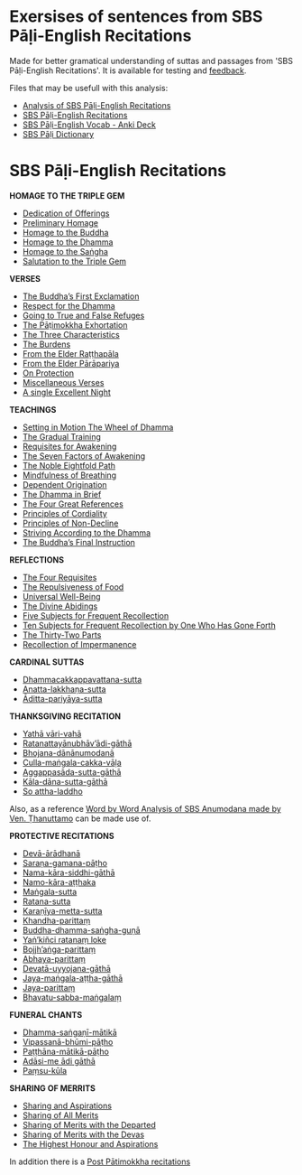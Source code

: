 # **Exersises of sentences from SBS Pāḷi-English Recitations**

Made for better gramatical understanding of suttas and passages from 'SBS Pāḷi-English Recitations'. It is available for testing and [feedback](https://docs.google.com/forms/d/e/1FAIpQLScNC5v2gQbBCM3giXfYIib9zrp-WMzwJuf_iVXEMX2re4BFFw/viewform?usp=pp_url&entry.1433863141=Analisis-SBS-PER).

Files that may be usefull with this analysis:

- [Analysis of SBS Pāḷi-English Recitations](https://sasanarakkha.github.io/study-tools/sbs-per-analysis.html)
- [SBS Pāḷi-English Recitations](https://github.com/sasanarakkha/pali-english-recitations/releases/latest/)
- [SBS Pāḷi-English Vocab - Anki Deck](https://sasanarakkha.github.io/study-tools/anki-decks/sbs-pali-english-vocab.html)
- [SBS Pāḷi Dictionary](https://sasanarakkha.github.io/study-tools/dict/sbs-pali-dictionary.html)

# **SBS Pāḷi-English Recitations**

**HOMAGE TO THE TRIPLE GEM**

- [Dedication of Offerings](https://docs.google.com/document/d/16k3ZwmEonjsXvgUVdw24HcyOP_7fLVcE53IKyFarFhQ/)
- [Preliminary Homage](https://docs.google.com/document/d/1tR91Q6HLBzxdRofnD-a3sTmTnRehzG7HN4WGbbEuoR8/)
- [Homage to the Buddha](https://docs.google.com/document/d/1zhrBvVh_wwtx_LeoIJJpLFp4ce8wpSZGSxM8A09P84c/)
- [Homage to the Dhamma](https://docs.google.com/document/d/1XVZnwLTA60g6XpsRjNold5pGu5PzsIGtyFVr3yOyNzo/)
- [Homage to the Saṅgha](https://docs.google.com/document/d/16iG3UHDdMB11b8Bfj3HzDrw4ssaeOGPdp0NM_4xwgQw/)
- [Salutation to the Triple Gem](https://docs.google.com/document/d/1wiq1QHwzjMWmqm-eNMwURpKA_PYtmCZRQZlEb6WJEs0/)

**VERSES**

- [The Buddha’s First Exclamation](https://docs.google.com/document/d/1WjREzjy_8ZtUnNztidukkOerjyvxQyb4xu4uD-5vSV8/)
- [Respect for the Dhamma](https://docs.google.com/document/d/1pjuj0k9J9E5Qd3GGLaTKXrnWpiSgg4W-6o5OIQO1ffE/)
- [Going to True and False Refuges](https://docs.google.com/document/d/1BbZIZwds_COTMICf5jtTbfGgCh1iKsO3BRfz019tyOY/)
- [The Pāṭimokkha Exhortation](https://docs.google.com/document/d/1N_yt1SeOJXu1LM-631iCTEmZXhrK9ZPDTiY8TCnEl6Q/)
- [The Three Characteristics](https://docs.google.com/document/d/1xLAZL4xC6Yxn4osf7UqF52FVZZEh_Ce2FcqndzBPA1g/)
- [The Burdens](https://docs.google.com/document/d/1pjqRiYGRhCScuUBzbXKtgHDrC6Gs58Avn3TU_lQtqeY/)
- [From the Elder Raṭṭhapāla](https://docs.google.com/document/d/1NUg8jnoLb0RDbpEyab5wA43fRwKr1p29YL_XXRG5cMc/)
- [From the Elder Pārāpariya](https://docs.google.com/document/d/1IckLhMmzCUrRQeo5nudLH98vNk1ZcBYC9KQu2VgQPzc/)
- [On Protection](https://docs.google.com/document/d/1TlToRNhWiXznrRyaxhJbrux8zJ_vNv59XiFW3k8nGLU/)
- [Miscellaneous Verses](https://docs.google.com/document/d/1S7Ioku1VvluRc_87Wtr52K8YtLz-lR95RsuYRhPqqq0/)
- [A single Excellent Night](https://docs.google.com/document/d/18-OIsbnUuzXTm2PPVyLVfU2aMXc6z6R-8eu6ctj6-rk/)

**TEACHINGS**

- [Setting in Motion The Wheel of Dhamma](https://docs.google.com/document/d/1P1MEfNUglbfEQgsL_J9vUnFB_KCo4ugLF6C0lGN_HE0/)
- [The Gradual Training](https://docs.google.com/document/d/1tl3hTfMr4OCNtnTNiC76cp26UXn8cXGUodRjLRG3RT0/)
- [Requisites for Awakening](https://docs.google.com/document/d/1yr78siVGxUcFNzWdmOdhyNMGrA_YJ90XELqfW8StCGY/)
- [The Seven Factors of Awakening](https://docs.google.com/document/d/1VJb539BvKHjO3Z8yo1YerVEN7RvxKZXO5TgZxMHTDis/)
- [The Noble Eightfold Path](https://docs.google.com/document/d/1J1ZvRXA2JnLtuSxwFUBzrMOSyEipwvx9HzfX1_uU8Qg/)
- [Mindfulness of Breathing](https://docs.google.com/document/d/1GHUoODWDYAYKRbHC-obxXVNGrzLPAj0FNfWTOHbznHA/)
- [Dependent Origination](https://docs.google.com/document/d/13-CaydhH9fLRWKuMUTtAZ-AayZfztvZ54OewNttyazM/)
- [The Dhamma in Brief](https://docs.google.com/document/d/1aqqk5gu54CtzdxC7wqKzEaFhGCLFM-OTP3XD5rAQbLM/)
- [The Four Great References](https://docs.google.com/document/d/13SsBLQU-ggpelrYre-40zXs-mFNHDPoR-ocXuyTPj8A/)
- [Principles of Cordiality](https://docs.google.com/document/d/1MyzlxiBOU-KaqeEtNj8ZvLJkvQFlfnFqxJOk7lSVwgA/)
- [Principles of Non-Decline](https://docs.google.com/document/d/1GjH8Ts93Y6jSbMeecl0XZ9rBRueLijUaGr72-Wfs0Qg/)
- [Striving According to the Dhamma](https://docs.google.com/document/d/10qXVLUqCNjX4UN3x7rlvIJg2EgboOVyipz0Qcw8KvDE/)
- [The Buddha’s Final Instruction](https://docs.google.com/document/d/1SoYa5ONL8NlMB5FdwCg_FIL1WRzw71sMQzxshRpabO0/)

**REFLECTIONS**

- [The Four Requisites](https://docs.google.com/document/d/1wUKVCyh1hagUyrZH_MQfFLBCN-t_Pe-EVAdM-u-Amo0/)
- [The Repulsiveness of Food](https://docs.google.com/document/d/1XI-Y1QCM_v8cOXxOaCguDJq7cFyGFaSdMVxOUbL8QXE/)
- [Universal Well-Being](https://docs.google.com/document/d/1h9Gdlrew01lrHQhWuBPMkKC-vq50rI33dEp5OWhZ5Fc/)
- [The Divine Abidings](https://docs.google.com/document/d/1hKR_tMUcKThk3nws-FwBOlFWysa23Uass7KEMAetWRs/)
- [Five Subjects for Frequent Recollection](https://docs.google.com/document/d/15kBfbT2ncavNXBpaA7ksD2a0RlV0KUG0l6vSEMMD5Qw/)
- [Ten Subjects for Frequent Recollection by One Who Has Gone Forth](https://docs.google.com/document/d/1t1vIZ8cuEDZWpN2SUSJoWa4HBOsrX4fJ37r4i24M7p4/)
- [The Thirty-Two Parts](https://docs.google.com/document/d/1fNegYS8nRFXgIAR629yTDKCB_xqV6EblToRsNKo4FG0/)
- [Recollection of Impermanence](https://docs.google.com/document/d/1o_m_J-LQk1jI-5u7NjonT2Dud2zG_VnqZTk8TDrEm7U/)

**CARDINAL SUTTAS**

- [Dhammacakkappavattana-sutta](https://docs.google.com/document/d/1G7pc3LsYUtpjwZztex8NNVGqAvvN7FCD12C8oGbX86U/)
- [Anatta-lakkhaṇa-sutta](https://docs.google.com/document/d/1dpF507lCZqsw1pYgFZj6vg0lj50cNmqEbV25O0Ger4k/)
- [Āditta-pariyāya-sutta](https://docs.google.com/document/d/1ejSlSICIw3MDgb3QzojGqx3DvpzMMixT5e64KnRQxUQ/)

**THANKSGIVING RECITATION**

- [Yathā vāri-vahā](https://docs.google.com/document/d/1RwmOVGJDRQ6f8MxfVGwSvRp67v975Mds0lZ0eUItO9w/)
- [Ratanattayānubhāv’ādi-gāthā](https://docs.google.com/document/d/180fsAMO2YcM3gfess6-FIE-bLP7PTPEGys0UOrISCrU/)
- [Bhojana-dānānumodanā](https://docs.google.com/document/d/1Y75-3324Dy2STiy1L6orjjVXIzEPHRjWGGHfpIl4I1s/)
- [Culla-maṅgala-cakka-vāḷa](https://docs.google.com/document/d/1MiCrvhHUTQFK47Tin_oPq3Lre7gvoKfwVtHA8xlosls/)
- [Aggappasāda-sutta-gāthā](https://docs.google.com/document/d/1lfoMMbfNw8j_53-E2UYKWrC7VhNUW5ODrpoDKiVG_KM/)
- [Kāla-dāna-sutta-gāthā](https://docs.google.com/document/d/18RZSDOyRciMRjaWZOAE6IBuZg0Hs4fE6MZple6sayVY/)
- [So attha-laddho](https://docs.google.com/document/d/1ZR1_lzKgA6kiQPP9DlXVISMb9c5o8Qc2PeZqhqvTl9U/)

Also, as a reference [Word by Word Analysis of SBS Anumodana made by Ven. Ṭhanuttamo](https://docs.google.com/document/d/1qOjSvYnNt1FpMRZdq-vXRMQFH6uTdoYU5hWUN6AP5Hs/) can be made use of.

**PROTECTIVE RECITATIONS**

- [Devā-ārādhanā](https://docs.google.com/document/d/1Yt8N8mu6cAzUwWO5dMFD7iA_--FhlXGDHw6v53x6Nlc/)
- [Saraṇa-gamana-pāṭho](https://docs.google.com/document/d/1gV_eAu04rIlNeceFbwz5_mPaac9J0VpX4VxcHWMWHIo/)
- [Nama-kāra-siddhi-gāthā](https://docs.google.com/document/d/1YLZtEq3QPitRfarjOufysx52fHIiZcOAUedrANnXr44/)
- [Namo-kāra-aṭṭhaka](https://docs.google.com/document/d/1OVcWqR0ce1jI7Wbon68wrt5iUC2S36dLop5KDOqVZeU/)
- [Maṅgala-sutta](https://docs.google.com/document/d/1PXx87BaISiQiZdYose37VjVtpdeGAP1p5ITFcLePaAE/)
- [Ratana-sutta](https://docs.google.com/document/d/13rQtm6xlWVryfXrn2k3jP0PrQrjgG3gbp3oyuWoe46o/)
- [Karaṇīya-metta-sutta](https://docs.google.com/document/d/1yDuAPB5G2xpxUV--F0Icyx_xIjvgJignLj3XbmsDIuo/)
- [Khandha-parittaṃ](https://docs.google.com/document/d/1Fh6WS4A5ISJZcxOg4UI4UlaYL8YONYS8OoIqYlH79Xk/)
- [Buddha-dhamma-saṅgha-guṇā](https://docs.google.com/document/d/1Iad_3_Pjvnkw70hUOq4MUbyik7dL_vvJruB6kydQ898/)
- [Yaṅ’kiñci ratanaṃ loke](https://docs.google.com/document/d/19ByogEijjQy7GhYqmw_RJMfPm19vi9QOLLcEcNvwimw/)
- [Bojjh’aṅga-parittaṃ](https://docs.google.com/document/d/1gXWenslO9EOqQ3TAhkFNUBSM3gWmhfz55Xmon7IKwIg/)
- [Abhaya-parittaṃ](https://docs.google.com/document/d/1Sh9-Pkud75ol_hbxW_F6JvhXTKYiasaeRD59tAQ0OLs/)
- [Devatā-uyyojana-gāthā](https://docs.google.com/document/d/1JwvXXlrHZAqHH9sp9hpGdH1ngv35p3-5b77St9pguy4/)
- [Jaya-maṅgala-aṭṭha-gāthā](https://docs.google.com/document/d/1WnbCRgNd-aj8UN9PlpOh3KjFVR8mvy12AUvM3XMfrE4/)
- [Jaya-parittaṃ](https://docs.google.com/document/d/1X1DCe7INTVFkGpHPlZSMWVjA_ogqTBWM9aq5a6ZZ5l8/)
- [Bhavatu-sabba-maṅgalaṃ](https://docs.google.com/document/d/1WfNAljSzDiTlqpkabTZk4yNnne60x6QLV46m7xJc9hQ/)

**FUNERAL CHANTS**

- [Dhamma-saṅgaṇī-mātikā](https://docs.google.com/document/d/1SebqvJlJn-fBX2j3l8TBtB2MUcjxbYFMq9TM3iFPfOw/)
- [Vipassanā-bhūmi-pāṭho](https://docs.google.com/document/d/1Aw3bolOUw97TzBNLTZIk0pyXRVxUpzbjMNRZhKLK_CY/)
- [Paṭṭhāna-mātikā-pāṭho](https://docs.google.com/document/d/1eCc14q-QUZTqRUAm-99IGZtP5jyRSLztL24Hvz5g8bw/)
- [Adāsi-me ādi gāthā](https://docs.google.com/document/d/13RVCLdPnBhxWFas5DibgQm8qEVSWB_ypLbGYFsRKcbQ/)
- [Paṃsu-kūla](https://docs.google.com/document/d/1t0PpFRjya6XxI7s5mriHFgcYRLIDNmevJ3ynIHqLt30/)

**SHARING OF MERRITS**

- [Sharing and Aspirations](https://docs.google.com/document/d/1vev3IClyIoFGKgqdo_MKGe0Je9dy7jeILj5FopI9Ctc/)
- [Sharing of All Merits](https://docs.google.com/document/d/1-CnzF-9S8-NsD1dNEgfO6FwEu97hvihkiYlfc7U2A84/)
- [Sharing of Merits with the Departed](https://docs.google.com/document/d/1WwhVyqRk7RVRGwOUJWYq4DKNaUM11qXGUAqPu1iKCV8/)
- [Sharing of Merits with the Devas](https://docs.google.com/document/d/10l81ydsE_NVJv4yKQYlsJ0vF8ckzjRqfnvDuEgJjE1A/)
- [The Highest Honour and Aspirations](https://docs.google.com/document/d/1XbIoe32nKVS7AMzTJZ74r98CdAJ1HLcZPGPN-sMPB4w/)

In addition there is a [Post Pātimokkha recitations](https://docs.google.com/document/d/1SDqZu4Vk693w8SiUtVQKclB4b66MNeiiYLI88jEiTnY/)

